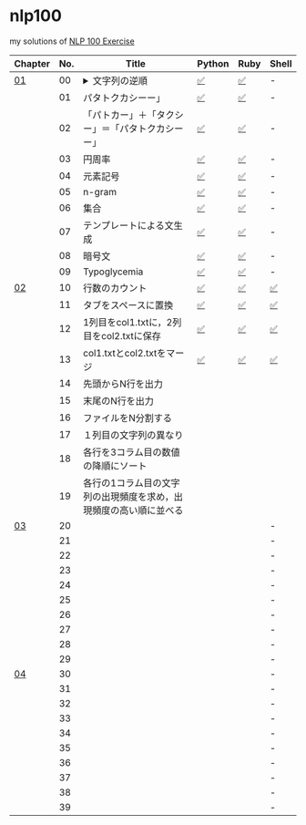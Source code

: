 # nlp100
my solutions of [NLP 100 Exercise](https://nlp100.github.io/ja/)

|Chapter|No.|Title|Python|Ruby|Shell|
|---|---|---|---|---|---|
|[01](https://nlp100.github.io/ja/ch01.html)|00|<details><summary>文字列の逆順</summary>文字列”stressed”の文字を逆に（末尾から先頭に向かって）並べた文字列を得よ．</details>|[✅](./ch01/ch01_00.py)|[✅](./ch01/ch01_00.rb)|-|
||01|パタトクカシーー」|[✅](./ch01/ch01_01.py)|[✅](./ch01/ch01_01.rb)|-|
||02|「パトカー」＋「タクシー」＝「パタトクカシーー」|[✅](./ch01/ch01_02.py)|[✅](./ch01/ch01_02.rb)|-|
||03|円周率|[✅](./ch01/ch01_03.py)|[✅](./ch01/ch01_03.rb)|-|
||04|元素記号|[✅](./ch01/ch01_04.py)|[✅](./ch01/ch01_04.rb)|-|
||05|n-gram|[✅](./ch01/ch01_05.py)|[✅](./ch01/ch01_05.rb)|-|
||06|集合|[✅](./ch01/ch01_06.py)|[✅](./ch01/ch01_06.rb)|-|
||07|テンプレートによる文生成|[✅](./ch01/ch01_07.py)|[✅](./ch01/ch01_07.rb)|-|
||08|暗号文|[✅](./ch01/ch01_08.py)|[✅](./ch01/ch01_08.rb)|-|
||09|Typoglycemia|[✅](./ch01/ch01_09.py)|[✅](./ch01/ch01_09.rb)|-|
|[02](https://nlp100.github.io/ja/ch02.html)|10|行数のカウント|[✅](./ch02/ch02_10.py)|[✅](./ch02/ch02_10.rb)|[✅](./ch02/ch01_10.sh)|
||11|タブをスペースに置換|[✅](./ch02/ch02_11.py)|[✅](./ch02/ch02_11.rb)|[✅](./ch02/ch02_11.sh)|
||12|1列目をcol1.txtに，2列目をcol2.txtに保存|[✅](./ch02/ch02_12.py)|[✅](./ch02/ch02_12.rb)|[✅](./ch02/ch02_12.sh)|
||13|col1.txtとcol2.txtをマージ|[✅](./ch02/ch02_13.py)|[✅](./ch02/ch02_13.rb)|[✅](./ch02/ch02_13.sh)|
||14|先頭からN行を出力||||
||15|末尾のN行を出力||||
||16|ファイルをN分割する||||
||17|１列目の文字列の異なり||||
||18|各行を3コラム目の数値の降順にソート||||
||19|各行の1コラム目の文字列の出現頻度を求め，出現頻度の高い順に並べる||||
|[03](https://nlp100.github.io/ja/ch03.html)|20||||-|
||21||||-|
||22||||-|
||23||||-|
||24||||-|
||25||||-|
||26||||-|
||27||||-|
||28||||-|
||29||||-|
|[04](https://nlp100.github.io/ja/ch04.html)|30||||-|
||31||||-|
||32||||-|
||33||||-|
||34||||-|
||35||||-|
||36||||-|
||37||||-|
||38||||-|
||39||||-|
